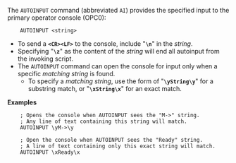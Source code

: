 <!-- SPDX-License-Identifier: LicenseRef-DPS8M-Doc OR LicenseRef-CF-GAL -->
<!-- SPDX-FileCopyrightText: 2022 The DPS8M Development Team -->
<!-- scspell-id: scspell-id: 8e8d9a46-3233-11ed-968f-80ee73e9b8e7 -->
The `AUTOINPUT` command (abbreviated `AI`) provides the specified input to the
primary operator console (OPC0):

        AUTOINPUT <string>

* To send a **`<CR><LF>`** to the console, include "**`\n`**" in the *string*.
* Specifying "**`\z`**" as the content of the *string* will end all autoinput from the invoking script.
* The `AUTOINPUT` command can open the console for input only when a specific *matching string* is found.
  * To specify a *matching string*, use the form of "**`\yString\y`**" for a substring match, or "**`\xString\x`**" for an exact match.

**Examples**

        ; Opens the console when AUTOINPUT sees the "M->" string.
        ; Any line of text containing this string will match.
        AUTOINPUT \yM->\y

        ; Open the console when AUTOINPUT sees the "Ready" string.
        ; A line of text containing only this exact string will match.
        AUTOINPUT \xReady\x



